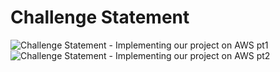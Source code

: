 # Challenge Statement

![Challenge Statement - Implementing our project on AWS pt1](https://user-images.githubusercontent.com/62315321/151788505-79c22544-710d-439b-bca0-259859004514.png)
![Challenge Statement - Implementing our project on AWS pt2](https://user-images.githubusercontent.com/62315321/151788506-fd9d8760-63dd-41c0-bf97-4e9ae9f79745.png)

